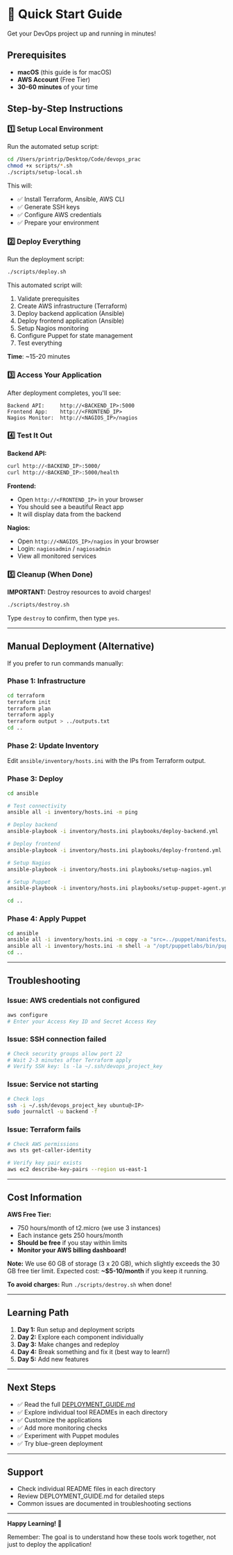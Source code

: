 # 🚀 Quick Start Guide

Get your DevOps project up and running in minutes!

## Prerequisites

- **macOS** (this guide is for macOS)
- **AWS Account** (Free Tier)
- **30-60 minutes** of your time

## Step-by-Step Instructions

### 1️⃣ Setup Local Environment

Run the automated setup script:

```bash
cd /Users/printrip/Desktop/Code/devops_prac
chmod +x scripts/*.sh
./scripts/setup-local.sh
```

This will:
- ✅ Install Terraform, Ansible, AWS CLI
- ✅ Generate SSH keys
- ✅ Configure AWS credentials
- ✅ Prepare your environment

### 2️⃣ Deploy Everything

Run the deployment script:

```bash
./scripts/deploy.sh
```

This automated script will:
1. Validate prerequisites
2. Create AWS infrastructure (Terraform)
3. Deploy backend application (Ansible)
4. Deploy frontend application (Ansible)
5. Setup Nagios monitoring
6. Configure Puppet for state management
7. Test everything

**Time**: ~15-20 minutes

### 3️⃣ Access Your Application

After deployment completes, you'll see:

```
Backend API:     http://<BACKEND_IP>:5000
Frontend App:    http://<FRONTEND_IP>
Nagios Monitor:  http://<NAGIOS_IP>/nagios
```

### 4️⃣ Test It Out

**Backend API:**
```bash
curl http://<BACKEND_IP>:5000/
curl http://<BACKEND_IP>:5000/health
```

**Frontend:**
- Open `http://<FRONTEND_IP>` in your browser
- You should see a beautiful React app
- It will display data from the backend

**Nagios:**
- Open `http://<NAGIOS_IP>/nagios` in your browser
- Login: `nagiosadmin` / `nagiosadmin`
- View all monitored services

### 5️⃣ Cleanup (When Done)

**IMPORTANT:** Destroy resources to avoid charges!

```bash
./scripts/destroy.sh
```

Type `destroy` to confirm, then type `yes`.

---

## Manual Deployment (Alternative)

If you prefer to run commands manually:

### Phase 1: Infrastructure

```bash
cd terraform
terraform init
terraform plan
terraform apply
terraform output > ../outputs.txt
cd ..
```

### Phase 2: Update Inventory

Edit `ansible/inventory/hosts.ini` with the IPs from Terraform output.

### Phase 3: Deploy

```bash
cd ansible

# Test connectivity
ansible all -i inventory/hosts.ini -m ping

# Deploy backend
ansible-playbook -i inventory/hosts.ini playbooks/deploy-backend.yml

# Deploy frontend
ansible-playbook -i inventory/hosts.ini playbooks/deploy-frontend.yml

# Setup Nagios
ansible-playbook -i inventory/hosts.ini playbooks/setup-nagios.yml

# Setup Puppet
ansible-playbook -i inventory/hosts.ini playbooks/setup-puppet-agent.yml

cd ..
```

### Phase 4: Apply Puppet

```bash
cd ansible
ansible all -i inventory/hosts.ini -m copy -a "src=../puppet/manifests/site.pp dest=/tmp/site.pp"
ansible all -i inventory/hosts.ini -m shell -a "/opt/puppetlabs/bin/puppet apply /tmp/site.pp"
cd ..
```

---

## Troubleshooting

### Issue: AWS credentials not configured
```bash
aws configure
# Enter your Access Key ID and Secret Access Key
```

### Issue: SSH connection failed
```bash
# Check security groups allow port 22
# Wait 2-3 minutes after Terraform apply
# Verify SSH key: ls -la ~/.ssh/devops_project_key
```

### Issue: Service not starting
```bash
# Check logs
ssh -i ~/.ssh/devops_project_key ubuntu@<IP>
sudo journalctl -u backend -f
```

### Issue: Terraform fails
```bash
# Check AWS permissions
aws sts get-caller-identity

# Verify key pair exists
aws ec2 describe-key-pairs --region us-east-1
```

---

## Cost Information

**AWS Free Tier:**
- 750 hours/month of t2.micro (we use 3 instances)
- Each instance gets 250 hours/month
- **Should be free** if you stay within limits
- **Monitor your AWS billing dashboard!**

**Note:** We use 60 GB of storage (3 x 20 GB), which slightly exceeds the 30 GB free tier limit. Expected cost: **~$5-10/month** if you keep it running.

**To avoid charges:** Run `./scripts/destroy.sh` when done!

---

## Learning Path

1. **Day 1:** Run setup and deployment scripts
2. **Day 2:** Explore each component individually
3. **Day 3:** Make changes and redeploy
4. **Day 4:** Break something and fix it (best way to learn!)
5. **Day 5:** Add new features

---

## Next Steps

- ✅ Read the full [DEPLOYMENT_GUIDE.md](DEPLOYMENT_GUIDE.md)
- ✅ Explore individual tool READMEs in each directory
- ✅ Customize the applications
- ✅ Add more monitoring checks
- ✅ Experiment with Puppet modules
- ✅ Try blue-green deployment

---

## Support

- Check individual README files in each directory
- Review DEPLOYMENT_GUIDE.md for detailed steps
- Common issues are documented in troubleshooting sections

---

**Happy Learning! 🎉**

Remember: The goal is to understand how these tools work together, not just to deploy the application!
